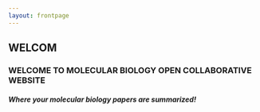 ```yaml
---
layout: frontpage
---
```


## WELCOM
### WELCOME TO MOLECULAR BIOLOGY OPEN COLLABORATIVE WEBSITE 
#### _Where your molecular biology papers are summarized!_


